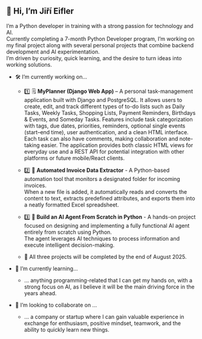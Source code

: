 ## 👋 Hi, I’m Jiří Eifler

I’m a Python developer in training with a strong passion for technology and AI.  
Currently completing a 7-month Python Developer program, I’m working on my final project along with several personal projects that combine backend development and AI experimentation.  
I’m driven by curiosity, quick learning, and the desire to turn ideas into working solutions.

- 🛠 I’m currently working on...
   
  - 1️⃣ 🗒 **MyPlanner (Django Web App)** – A personal task-management application built with Django and PostgreSQL.
   It allows users to create, edit, and track different types of to-do lists such as Daily Tasks, Weekly Tasks, Shopping Lists, Payment Reminders, Birthdays & Events, and Someday Tasks.
   Features include task categorization with tags, due dates, priorities, reminders, optional single events (start–end time), user authentication, and a clean HTML interface.
   Each task can also have comments, making collaboration and note-taking easier.
   The application provides both classic HTML views for everyday use and a REST API for potential integration with other platforms or future mobile/React clients.

  - 2️⃣ 📄 **Automated Invoice Data Extractor** - A Python-based automation tool that monitors a designated folder for incoming invoices.  
    When a new file is added, it automatically reads and converts the content to text, extracts predefined attributes, and exports them into a neatly formatted Excel spreadsheet.

  - 3️⃣ 🤖 **Build an AI Agent From Scratch in Python** - A hands-on project focused on designing and implementing a fully functional AI agent entirely from scratch using Python.  
    The agent leverages AI techniques to process information and execute intelligent decision-making.

  - 📌 All three projects will be completed by the end of August 2025.

- 🌱 I’m currently learning...
  - ... anything programming-related that I can get my hands on, with a strong focus on AI, as I believe it will be the main driving force in the years ahead.
    
- 🤝 I’m looking to collaborate on ...
  - ... a company or startup where I can gain valuable experience in exchange for enthusiasm, positive mindset, teamwork, and the ability to quickly learn new things.

<!--
**JirkaEifler/JirkaEifler** is a ✨ _special_ ✨ repository because its `README.md` (this file) appears on your GitHub profile.

Here are some ideas to get you started:

- 🔭 I’m currently working on ...
- 🌱 I’m currently learning ...
- 👯 I’m looking to collaborate on ...
- 🤔 I’m looking for help with ...
- 💬 Ask me about ...
- 📫 How to reach me: ...
- 😄 Pronouns: ...
- ⚡ Fun fact: ...
-->
